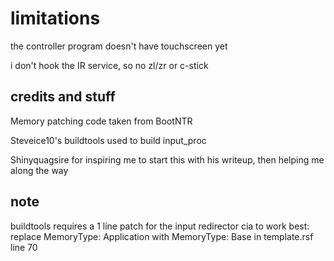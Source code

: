 # limitations
the controller program doesn't have touchscreen yet

i don't hook the IR service, so no zl/zr or c-stick

## credits and stuff
Memory patching code taken from BootNTR

Steveice10's buildtools used to build input_proc

Shinyquagsire for inspiring me to start this with his writeup, then helping me along the way


## note
buildtools requires a 1 line patch for the input redirector cia to work best:
replace MemoryType: Application with MemoryType: Base in template.rsf line 70
